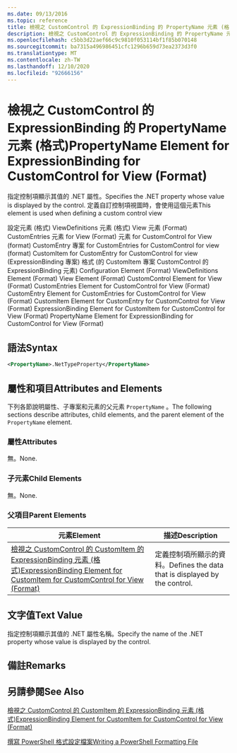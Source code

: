 ```yaml
---
ms.date: 09/13/2016
ms.topic: reference
title: 檢視之 CustomControl 的 ExpressionBinding 的 PropertyName 元素 (格式)
description: 檢視之 CustomControl 的 ExpressionBinding 的 PropertyName 元素 (格式)
ms.openlocfilehash: c5bb3d22aef66c9c9810f053114bf1f85b070148
ms.sourcegitcommit: ba7315a496986451cfc1296b659d73ea2373d3f0
ms.translationtype: MT
ms.contentlocale: zh-TW
ms.lasthandoff: 12/10/2020
ms.locfileid: "92666156"
---
```

# <a name="propertyname-element-for-expressionbinding-for-customcontrol-for-view-format"></a><span data-ttu-id="5f185-103">檢視之 CustomControl 的 ExpressionBinding 的 PropertyName 元素 (格式)</span><span class="sxs-lookup"><span data-stu-id="5f185-103">PropertyName Element for ExpressionBinding for CustomControl for View (Format)</span></span>

<span data-ttu-id="5f185-104">指定控制項顯示其值的 .NET 屬性。</span><span class="sxs-lookup"><span data-stu-id="5f185-104">Specifies the .NET property whose value is displayed by the control.</span></span> <span data-ttu-id="5f185-105">定義自訂控制項視圖時，會使用這個元素</span><span class="sxs-lookup"><span data-stu-id="5f185-105">This element is used when defining a custom control view</span></span>

<span data-ttu-id="5f185-106">設定元素 (格式) ViewDefinitions 元素 (格式) View 元素 (Format) CustomEntries 元素 for View (Format) 元素 for CustomControl for View (format) CustomEntry 專案 for CustomEntries for CustomControl for view (format) CustomItem for CustomEntry for CustomControl for view (ExpressionBinding 專案) 格式 (的 CustomItem 專案 CustomControl 的 ExpressionBinding 元素) </span><span class="sxs-lookup"><span data-stu-id="5f185-106">Configuration Element (Format) ViewDefinitions Element (Format) View Element (Format) CustomControl Element for View (Format) CustomEntries Element for CustomControl for View (Format) CustomEntry Element for CustomEntries for CustomControl for View (Format) CustomItem Element for CustomEntry for CustomControl for View (Format) ExpressionBinding Element for CustomItem for CustomControl for View (Format) PropertyName Element for ExpressionBinding for CustomControl for View (Format)</span></span>

## <a name="syntax"></a><span data-ttu-id="5f185-107">語法</span><span class="sxs-lookup"><span data-stu-id="5f185-107">Syntax</span></span>

```xml
<PropertyName>.NetTypeProperty</PropertyName>
```

## <a name="attributes-and-elements"></a><span data-ttu-id="5f185-108">屬性和項目</span><span class="sxs-lookup"><span data-stu-id="5f185-108">Attributes and Elements</span></span>

<span data-ttu-id="5f185-109">下列各節說明屬性、子專案和元素的父元素 `PropertyName` 。</span><span class="sxs-lookup"><span data-stu-id="5f185-109">The following sections describe attributes, child elements, and the parent element of the `PropertyName` element.</span></span>

### <a name="attributes"></a><span data-ttu-id="5f185-110">屬性</span><span class="sxs-lookup"><span data-stu-id="5f185-110">Attributes</span></span>

<span data-ttu-id="5f185-111">無。</span><span class="sxs-lookup"><span data-stu-id="5f185-111">None.</span></span>

### <a name="child-elements"></a><span data-ttu-id="5f185-112">子元素</span><span class="sxs-lookup"><span data-stu-id="5f185-112">Child Elements</span></span>

<span data-ttu-id="5f185-113">無。</span><span class="sxs-lookup"><span data-stu-id="5f185-113">None.</span></span>

### <a name="parent-elements"></a><span data-ttu-id="5f185-114">父項目</span><span class="sxs-lookup"><span data-stu-id="5f185-114">Parent Elements</span></span>

|<span data-ttu-id="5f185-115">元素</span><span class="sxs-lookup"><span data-stu-id="5f185-115">Element</span></span>|<span data-ttu-id="5f185-116">描述</span><span class="sxs-lookup"><span data-stu-id="5f185-116">Description</span></span>|
|-------------|-----------------|
|[<span data-ttu-id="5f185-117">檢視之 CustomControl 的 CustomItem 的 ExpressionBinding 元素 (格式)</span><span class="sxs-lookup"><span data-stu-id="5f185-117">ExpressionBinding Element for CustomItem for CustomControl for View (Format)</span></span>](./expressionbinding-element-for-customitem-for-customcontrol-for-view-format.md)|<span data-ttu-id="5f185-118">定義控制項所顯示的資料。</span><span class="sxs-lookup"><span data-stu-id="5f185-118">Defines the data that is displayed by the control.</span></span>|

## <a name="text-value"></a><span data-ttu-id="5f185-119">文字值</span><span class="sxs-lookup"><span data-stu-id="5f185-119">Text Value</span></span>

<span data-ttu-id="5f185-120">指定控制項顯示其值的 .NET 屬性名稱。</span><span class="sxs-lookup"><span data-stu-id="5f185-120">Specify the name of the .NET property whose value is displayed by the control.</span></span>

## <a name="remarks"></a><span data-ttu-id="5f185-121">備註</span><span class="sxs-lookup"><span data-stu-id="5f185-121">Remarks</span></span>

## <a name="see-also"></a><span data-ttu-id="5f185-122">另請參閱</span><span class="sxs-lookup"><span data-stu-id="5f185-122">See Also</span></span>

[<span data-ttu-id="5f185-123">檢視之 CustomControl 的 CustomItem 的 ExpressionBinding 元素 (格式)</span><span class="sxs-lookup"><span data-stu-id="5f185-123">ExpressionBinding Element for CustomItem for CustomControl for View (Format)</span></span>](./expressionbinding-element-for-customitem-for-customcontrol-for-view-format.md)

[<span data-ttu-id="5f185-124">撰寫 PowerShell 格式設定檔案</span><span class="sxs-lookup"><span data-stu-id="5f185-124">Writing a PowerShell Formatting File</span></span>](./writing-a-powershell-formatting-file.md)
